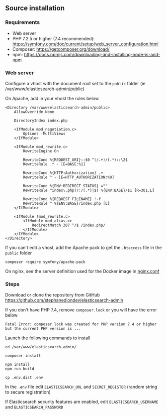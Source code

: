 ## Source installation

### Requirements

- Web server
- PHP 7.2.5 or higher (7.4 recommended): https://symfony.com/doc/current/setup/web_server_configuration.html
- Composer: https://getcomposer.org/download/
- npm: https://docs.npmjs.com/downloading-and-installing-node-js-and-npm

### Web server

Configure a vhost with the document root set to the ```public``` folder (ie /var/www/elasticsearch-admin/public)

On Apache, add in your vhost the rules below

```
<Directory /var/www/elasticsearch-admin/public>
    AllowOverride None

    DirectoryIndex index.php

    <IfModule mod_negotiation.c>
        Options -MultiViews
    </IfModule>

    <IfModule mod_rewrite.c>
        RewriteEngine On

        RewriteCond %{REQUEST_URI}::$0 ^(/.+)/(.*)::\2$
        RewriteRule .* - [E=BASE:%1]

        RewriteCond %{HTTP:Authorization} .+
        RewriteRule ^ - [E=HTTP_AUTHORIZATION:%0]

        RewriteCond %{ENV:REDIRECT_STATUS} =""
        RewriteRule ^index\.php(?:/(.*)|$) %{ENV:BASE}/$1 [R=301,L]

        RewriteCond %{REQUEST_FILENAME} !-f
        RewriteRule ^ %{ENV:BASE}/index.php [L]
    </IfModule>

    <IfModule !mod_rewrite.c>
        <IfModule mod_alias.c>
            RedirectMatch 307 ^/$ /index.php/
        </IfModule>
    </IfModule>
</Directory>
```

If you can't edit a vhost, add the Apache pack to get the ```.htaccess``` file in the ```public``` folder

```
composer require symfony/apache-pack
```

On nginx, see the server definition used for the Docker image in [nginx.conf](https://github.com/stephanediondev/elasticsearch-admin/blob/master/docker/nginx.conf)

### Steps

Download or clone the repository from GitHub https://github.com/stephanediondev/elasticsearch-admin

If you don't have PHP 7.4, remove ```composer.lock``` or you will have the error below

```
Fatal Error: composer.lock was created for PHP version 7.4 or higher but the current PHP version is ...
```

Launch the following commands to install

```
cd /var/www/elasticsearch-admin/

composer install

npm install
npm run build

cp .env.dist .env
```

In the ```.env``` file edit ```ELASTICSEARCH_URL``` and ```SECRET_REGISTER``` (random string to secure registration)

If Elasticsearch security features are enabled, edit ```ELASTICSEARCH_USERNAME``` and ```ELASTICSEARCH_PASSWORD```
